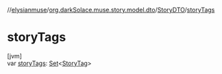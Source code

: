 //[elysianmuse](../../../index.md)/[org.darkSolace.muse.story.model.dto](../index.md)/[StoryDTO](index.md)/[storyTags](story-tags.md)

# storyTags

[jvm]\
var [storyTags](story-tags.md): [Set](https://kotlinlang.org/api/latest/jvm/stdlib/kotlin.collections/-set/index.html)&lt;[StoryTag](../../org.darkSolace.muse.story.model/-story-tag/index.md)&gt;
